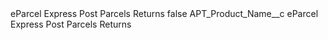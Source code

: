 <?xml version="1.0" encoding="UTF-8"?>
<CustomMetadata xmlns="http://soap.sforce.com/2006/04/metadata" xmlns:xsi="http://www.w3.org/2001/XMLSchema-instance" xmlns:xsd="http://www.w3.org/2001/XMLSchema">
    <label>eParcel Express Post Parcels Returns</label>
    <protected>false</protected>
    <values>
        <field>APT_Product_Name__c</field>
        <value xsi:type="xsd:string">eParcel Express Post Parcels Returns</value>
    </values>
</CustomMetadata>
